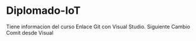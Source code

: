 # Diplomado-IoT
Tiene informacion del curso 
Enlace Git con Visual Studio.
Siguiente Cambio
Comit desde Visual
